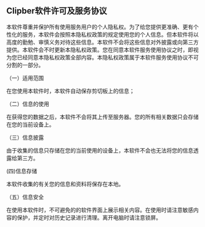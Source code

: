 ## Clipber软件许可及服务协议

本软件尊重并保护所有使用服务用户的个人隐私权。为了给您提供更准确、更有个性化的服务，本软件会按照本隐私权政策的规定使用您的个人信息。但本软件将以高度的勤勉、审慎义务对待这些信息。本软件不会将这些信息对外披露或向第三方提供。本软件会不时更新本隐私权政策。您在同意本软件服务使用协议之时，即视为您已经同意本隐私权政策全部内容。本隐私权政策属于本软件服务使用协议不可分割的一部分。

（一）适用范围

在您使用本软件时，本软件自动保存剪切板上的信息；

（二）信息的使用

在获得您的数据之后，本软件不会将其上传至服务器。您的所有相关数据只会存储在您的当前设备上。

（三）信息披露

由于收集的信息只存储在您的当前使用的设备上，本软件不会也无法将您的信息透露给第三方。

(四)信息存储

本软件收集的有关您的信息和资料将保存在本地。

（五）信息安全

在使用本软件时，不可避免的的软件界面上展示相关内容。在使用时请注意敏感内容的保护，并定时对历史记录进行清理。离开电脑时请注意锁屏。